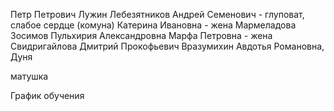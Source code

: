Петр Петрович Лужин
Лебезятников Андрей Семенович - глуповат, слабое сердце (комуна)
Катерина Ивановна - жена Мармеладова
Зосимов
Пульхирия Александровна 
Марфа Петровна - жена Свидригайлова
Дмитрий Прокофьевич Вразумихин
Авдотья Романовна, Дуня 

матушка

График обучения
	